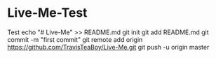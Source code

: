 # Live-Me-Test
Test
echo "# Live-Me" >> README.md
git init
git add README.md
git commit -m "first commit"
git remote add origin https://github.com/TravisTeaBoy/Live-Me.git
git push -u origin master
